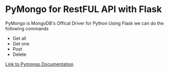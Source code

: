 # PyMongo for RestFUL API with Flask

PyMongo is MongoDB's Offical Driver for Python
Using Flask we can do the following commands
  - Get all
  - Get one
  - Post
 - Delete

[Link to Pymongo Documentation](https://api.mongodb.com/python/current)

